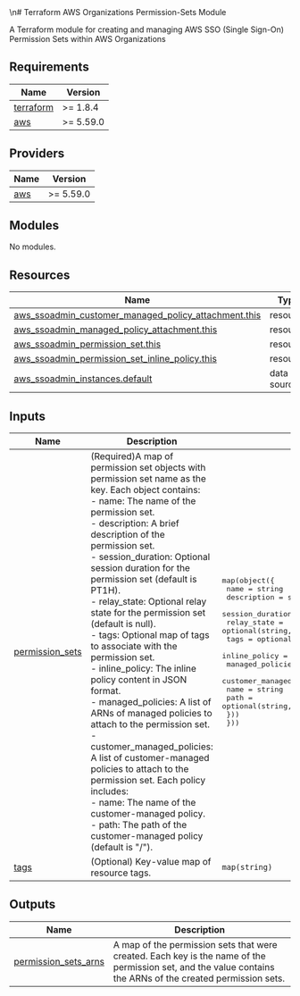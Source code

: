 <!-- BEGIN_TF_DOCS -->\n# Terraform AWS Organizations Permission-Sets Module
A Terraform module for creating and managing AWS SSO (Single Sign-On) Permission Sets within AWS Organizations

## Requirements

| Name | Version |
|------|---------|
| <a name="requirement_terraform"></a> [terraform](#requirement\_terraform) | >= 1.8.4 |
| <a name="requirement_aws"></a> [aws](#requirement\_aws) | >= 5.59.0 |

## Providers

| Name | Version |
|------|---------|
| <a name="provider_aws"></a> [aws](#provider\_aws) | >= 5.59.0 |

## Modules

No modules.

## Resources

| Name | Type |
|------|------|
| [aws_ssoadmin_customer_managed_policy_attachment.this](https://registry.terraform.io/providers/hashicorp/aws/latest/docs/resources/ssoadmin_customer_managed_policy_attachment) | resource |
| [aws_ssoadmin_managed_policy_attachment.this](https://registry.terraform.io/providers/hashicorp/aws/latest/docs/resources/ssoadmin_managed_policy_attachment) | resource |
| [aws_ssoadmin_permission_set.this](https://registry.terraform.io/providers/hashicorp/aws/latest/docs/resources/ssoadmin_permission_set) | resource |
| [aws_ssoadmin_permission_set_inline_policy.this](https://registry.terraform.io/providers/hashicorp/aws/latest/docs/resources/ssoadmin_permission_set_inline_policy) | resource |
| [aws_ssoadmin_instances.default](https://registry.terraform.io/providers/hashicorp/aws/latest/docs/data-sources/ssoadmin_instances) | data source |

## Inputs

| Name | Description | Type | Default | Required |
|------|-------------|------|---------|:--------:|
| <a name="input_permission_sets"></a> [permission\_sets](#input\_permission\_sets) | (Required)A map of permission set objects with permission set name as the key. Each object contains:<br>  - name: The name of the permission set.<br>  - description: A brief description of the permission set.<br>  - session\_duration: Optional session duration for the permission set (default is PT1H).<br>  - relay\_state: Optional relay state for the permission set (default is null).<br>  - tags: Optional map of tags to associate with the permission set.<br>  - inline\_policy: The inline policy content in JSON format.<br>  - managed\_policies: A list of ARNs of managed policies to attach to the permission set.<br>  - customer\_managed\_policies: A list of customer-managed policies to attach to the permission set. Each policy includes:<br>      - name: The name of the customer-managed policy.<br>      - path: The path of the customer-managed policy (default is "/"). | <pre>map(object({<br>    name             = string<br>    description      = string<br>    session_duration = optional(string, null)<br>    relay_state      = optional(string, null)<br>    tags             = optional(map(string))<br>    inline_policy    = string<br>    managed_policies = list(string)<br>    customer_managed_policies = list(object({<br>      name = string<br>      path = optional(string, "/")<br>    }))<br>  }))</pre> | n/a | yes |
| <a name="input_tags"></a> [tags](#input\_tags) | (Optional) Key-value map of resource tags. | `map(string)` | `null` | no |

## Outputs

| Name | Description |
|------|-------------|
| <a name="output_permission_sets_arns"></a> [permission\_sets\_arns](#output\_permission\_sets\_arns) | A map of the permission sets that were created. Each key is the name of the permission set, and the value contains the ARNs of the created permission sets. |\n<!-- END_TF_DOCS -->\n
